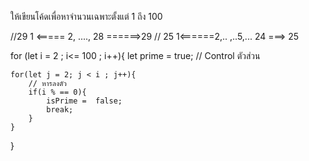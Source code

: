 ให้เขียนโค้ดเพื่อหาจำนวนเฉพาะตั้งแต่ 1 ถึง 100

//29 1 <===== 2, ...., 28 ======>29
// 25 1<======2,.. ,..5,... 24 ===> 25

for (let i = 2 ; i<= 100 ; i++){
let prime = true;
// Control ตัวส่วน

    for(let j = 2; j < i ; j++){
        // หารลงตัว
        if(i % == 0){
            isPrime =  false;
            break;
        }
    }

}
